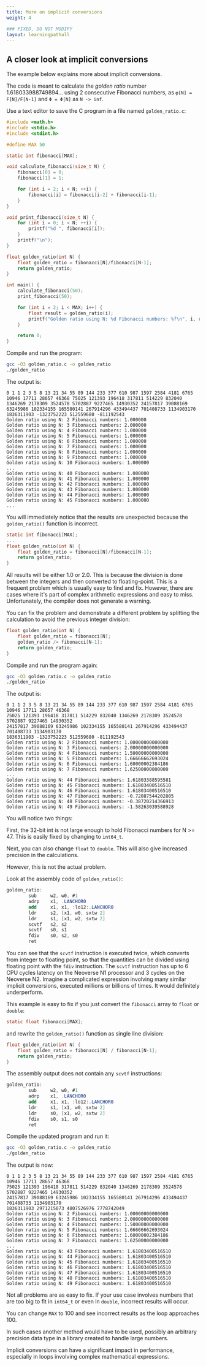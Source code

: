 ```yaml
---
title: More on implicit conversions
weight: 4

### FIXED, DO NOT MODIFY
layout: learningpathall
---
```


## A closer look at implicit conversions

The example below explains more about implicit conversions. 

The code is meant to calculate the *golden ratio* number 1.618033988749894... using 2 consecutive Fibonacci numbers, as `φ[N] = F[N]/F[N-1]` and `Φ = Φ[Ν]` as `N -> inf`.

Use a text editor to save the C program in a file named `golden_ratio.c`:

```C
#include <math.h>
#include <stdio.h>
#include <stdint.h>

#define MAX 50

static int fibonacci[MAX];

void calculate_fibonacci(size_t N) {
    fibonacci[0] = 0;
    fibonacci[1] = 1;

    for (int i = 2; i < N; ++i) {
        fibonacci[i] = fibonacci[i-2] + fibonacci[i-1];
    }
}

void print_fibonacci(size_t N) {
    for (int i = 0; i < N; ++i) {
        printf("%d ", fibonacci[i]);
    }
    printf("\n");
}

float golden_ratio(int N) {
    float golden_ratio = fibonacci[N]/fibonacci[N-1];
    return golden_ratio;
}

int main() {
    calculate_fibonacci(50);
    print_fibonacci(50);

    for (int i = 2; i < MAX; i++) {
        float result = golden_ratio(i);
        printf("Golden ratio using N: %d Fibonacci numbers: %f\n", i, result);
    }

    return 0;
}
```

Compile and run the program:

```bash
gcc -O3 golden_ratio.c -o golden_ratio
./golden_ratio
```

The output is:

```output
0 1 1 2 3 5 8 13 21 34 55 89 144 233 377 610 987 1597 2584 4181 6765 10946 17711 28657 46368 75025 121393 196418 317811 514229 832040 1346269 2178309 3524578 5702887 9227465 14930352 24157817 39088169 63245986 102334155 165580141 267914296 433494437 701408733 1134903170 1836311903 -1323752223 512559680 -811192543
Golden ratio using N: 2 Fibonacci numbers: 1.000000
Golden ratio using N: 3 Fibonacci numbers: 2.000000
Golden ratio using N: 4 Fibonacci numbers: 1.000000
Golden ratio using N: 5 Fibonacci numbers: 1.000000
Golden ratio using N: 6 Fibonacci numbers: 1.000000
Golden ratio using N: 7 Fibonacci numbers: 1.000000
Golden ratio using N: 8 Fibonacci numbers: 1.000000
Golden ratio using N: 9 Fibonacci numbers: 1.000000
Golden ratio using N: 10 Fibonacci numbers: 1.000000
...
Golden ratio using N: 40 Fibonacci numbers: 1.000000
Golden ratio using N: 41 Fibonacci numbers: 1.000000
Golden ratio using N: 42 Fibonacci numbers: 1.000000
Golden ratio using N: 43 Fibonacci numbers: 1.000000
Golden ratio using N: 44 Fibonacci numbers: 1.000000
Golden ratio using N: 45 Fibonacci numbers: 1.000000
...
```

You will immediately notice that the results are unexpected because the `golden_ratio()` function is incorrect.

```C
static int fibonacci[MAX];
...
float golden_ratio(int N) {
    float golden_ratio = fibonacci[N]/fibonacci[N-1];
    return golden_ratio;
}
```

All results will be either 1.0 or 2.0. This is because the division is done between the integers and then converted to floating-point. This is a frequent problem which is usually easy to find and fix. However, there are cases where it's part of complex arithmetic expressions and easy to miss. Unfortunately, the compiler does not generate a warning.

You can fix the problem and demonstrate a different problem by splitting the calculation to avoid the previous integer division:

```C
float golden_ratio(int N) {
	float golden_ratio = fibonacci[N];
    golden_ratio /= fibonacci[N-1];
    return golden_ratio;
}
```

Compile and run the program again:

```bash
gcc -O3 golden_ratio.c -o golden_ratio
./golden_ratio
```

The output is:

```output
0 1 1 2 3 5 8 13 21 34 55 89 144 233 377 610 987 1597 2584 4181 6765 10946 17711 28657 46368
75025 121393 196418 317811 514229 832040 1346269 2178309 3524578 5702887 9227465 14930352
24157817 39088169 63245986 102334155 165580141 267914296 433494437 701408733 1134903170
1836311903 -1323752223 512559680 -811192543 
Golden ratio using N: 2 Fibonacci numbers: 1.00000000000000
Golden ratio using N: 3 Fibonacci numbers: 2.00000000000000
Golden ratio using N: 4 Fibonacci numbers: 1.50000000000000
Golden ratio using N: 5 Fibonacci numbers: 1.66666662693024
Golden ratio using N: 6 Fibonacci numbers: 1.60000002384186
Golden ratio using N: 7 Fibonacci numbers: 1.62500000000000
...
Golden ratio using N: 44 Fibonacci numbers: 1.61803388595581
Golden ratio using N: 45 Fibonacci numbers: 1.61803400516510
Golden ratio using N: 46 Fibonacci numbers: 1.61803400516510
Golden ratio using N: 47 Fibonacci numbers: -0.72087544202805
Golden ratio using N: 48 Fibonacci numbers: -0.38720214366913
Golden ratio using N: 49 Fibonacci numbers: -1.58263039588928
```

You will notice two things: 

First, the 32-bit int is not large enough to hold Fibonacci numbers for N >= 47. This is easily fixed by changing to `int64_t`. 

Next, you can also change `float` to `double`. This will also give increased precision in the calculations. 

However, this is not the actual problem. 

Look at the assembly code of `golden_ratio()`:

```as
golden_ratio:
        sub     w2, w0, #1
        adrp    x1, .LANCHOR0
        add     x1, x1, :lo12:.LANCHOR0
        ldr     s2, [x1, w0, sxtw 2]
        ldr     s1, [x1, w2, sxtw 2]
        scvtf   s2, s2
        scvtf   s0, s1
        fdiv    s0, s2, s0
        ret
```

You can see that the `scvtf` instruction is executed twice, which converts from integer to floating point, so that the quantities can be divided using floating point with the `fdiv` instruction. The `scvtf` instruction has up to 6 CPU cycles latency on the Neoverse N1 processor and 3 cycles on the Neoverse N2. Imagine a complicated expression involving many similar implicit conversions, executed millions or billions of times. It would definitely underperform.

This example is easy to fix if you just convert the `fibonacci` array to `float` or `double`:

```C
static float fibonacci[MAX];
```

and rewrite the `golden_ratio()` function as single line division:

```C
float golden_ratio(int N) {
    float golden_ratio = fibonacci[N] / fibonacci[N-1];
    return golden_ratio;
}
```

The assembly output does not contain any `scvtf` instructions:

```as
golden_ratio:
        sub     w2, w0, #1
        adrp    x1, .LANCHOR0
        add     x1, x1, :lo12:.LANCHOR0
        ldr     s1, [x1, w0, sxtw 2]
        ldr     s0, [x1, w2, sxtw 2]
        fdiv    s0, s1, s0
        ret
```

Compile the updated program and run it: 

```bash
gcc -O3 golden_ratio.c -o golden_ratio
./golden_ratio
```

The output is now:

```output
0 1 1 2 3 5 8 13 21 34 55 89 144 233 377 610 987 1597 2584 4181 6765 10946 17711 28657 46368
75025 121393 196418 317811 514229 832040 1346269 2178309 3524578 5702887 9227465 14930352 
24157817 39088169 63245986 102334155 165580141 267914296 433494437 701408733 1134903170
1836311903 2971215073 4807526976 7778742049
Golden ratio using N: 2 Fibonacci numbers: 1.00000000000000
Golden ratio using N: 3 Fibonacci numbers: 2.00000000000000
Golden ratio using N: 4 Fibonacci numbers: 1.50000000000000
Golden ratio using N: 5 Fibonacci numbers: 1.66666662693024
Golden ratio using N: 6 Fibonacci numbers: 1.60000002384186
Golden ratio using N: 7 Fibonacci numbers: 1.62500000000000
...
Golden ratio using N: 43 Fibonacci numbers: 1.61803400516510
Golden ratio using N: 44 Fibonacci numbers: 1.61803400516510
Golden ratio using N: 45 Fibonacci numbers: 1.61803400516510
Golden ratio using N: 46 Fibonacci numbers: 1.61803400516510
Golden ratio using N: 47 Fibonacci numbers: 1.61803400516510
Golden ratio using N: 48 Fibonacci numbers: 1.61803400516510
Golden ratio using N: 49 Fibonacci numbers: 1.61803400516510
```

Not all problems are as easy to fix. If your use case involves numbers that are too big to fit in `int64_t` or even in `double`, incorrect results will occur. 

You can change `MAX` to 100 and see incorrect results as the loop approaches 100. 

In such cases another method would have to be used, possibly an arbitrary precision data type in a library created to handle large numbers. 

Implicit conversions can have a significant impact in performance, especially in loops involving complex mathematical expressions.

